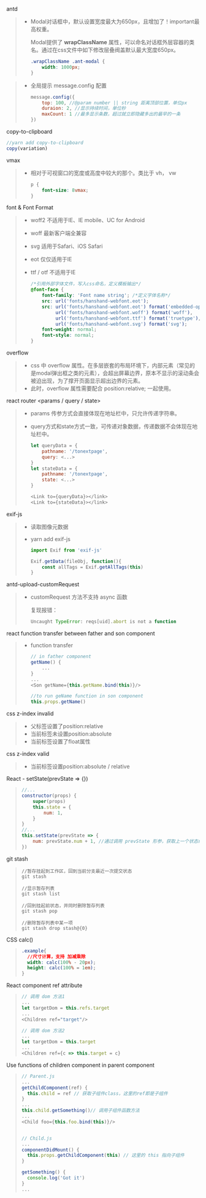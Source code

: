 antd

> * Modal对话框中，默认设置宽度最大为650px，且增加了！important最高权重。
>
>   Modal提供了 **wrapClassName** 属性，可以命名对话框外层容器的类名。通过在css文件中如下修改层叠阀盖默认最大宽度650px。
>
>   ```css
>   .wrapClassName .ant-modal {
>       width: 1000px;
>   }
>   ```

> * 全局提示 message.config 配置
>
>   ```javascript
>   message.config({
>       top: 100, //@param number || string 距离顶部位置，单位px
>       duraion: 2, //显示持续时间，单位秒
>       maxCount: 1 //最多显示条数，超过就立即隐藏多出的最早的一条
>   })
>   ```
>

copy-to-clipboard

```javascript
//yarn add copy-to-clipboard
copy(variation)
```

vmax

> * 相对于可视窗口的宽度或高度中较大的那个。类比于 vh， vw
>
>   ```css
>   p {
>       font-size: 8vmax;
>   }
>   ```

font & Font Format

> * woff2 不适用于IE、IE mobile、UC for Android
>
> * woff 最新客户端全兼容
>
> * svg 适用于Safari、iOS Safari
>
> * eot 仅仅适用于IE
>
> * ttf / otf 不适用于IE
>
>   ```css
>   /*引用外部字体文件，写入css命名，定义模板输出*/
>   @font-face {
>       font-family: 'Font name string'; /*定义字体名称*/
>       src: url('fonts/hanshand-webfont.eot');
>       src: url('fonts/hanshand-webfont.eot') format('embedded-opentype'),
>            url('fonts/hanshand-webfont.woff') format('woff'),
>            url('fonts/hanshand-webfont.ttf') format('truetype'),
>            url('fonts/hanshand-webfont.svg') format('svg');
>       font-weight: normal;
>       font-style: normal;
>   }
>   ```

overflow

> * css 中 overflow 属性。在多层嵌套的布局环境下，内部元素（常见的是modal弹出框之类的元素），会超出屏幕边界，原本不显示的滚动条会被迫出现，为了撑开页面显示超出边界的元素。
> * 此时，overflow 属性需要配合 position:relative; 一起使用。

react router <params / query / state>

> * params 传参方式会直接体现在地址栏中，只允许传递字符串。
>
> * query方式和state方式一致，可传递对象数据，传递数据不会体现在地址栏中。
>
>   ```js
>   let queryData = {
>       pathname: '/tonextpage',
>       query: <...>
>   }
>   let stateData = {
>       pathname: '/tonextpage',
>       state: <...>
>   }
>   
>   <Link to={queryData}></link>
>   <Link to={stateData}></link>
>   ```

exif-js

> * 读取图像元数据
>
> * yarn add exif-js
>
>   ```javascript
>   import Exif from 'exif-js'
>   
>   Exif.getData(fileObj, function(){
>       const allTags = Exif.getAllTags(this)
>   }
>   ```

antd-upload-customRequest

> * customRequest 方法不支持 async 函数
>
>   复现报错：
>
>   ```javascript
>   Uncaught TypeError: reqs[uid].abort is not a function
>   ```

react function transfer between father and son component

> * function transfer
>
>   ```javascript
>   // in father component
>   getName() {
>       ...
>   }
>   ...
>   <Son getName={this.getName.bind(this)}/>
>   
>   //to run geName function in son component
>   this.props.getName()
>   ```

css z-index   invalid

> * 父标签设置了position:relative
> * 当前标签未设置position:absolute
> * 当前标签设置了float属性

css z-index   valid

> * 当前标签设置position:absolute / relative

React - setState(prevState => {})

> ```javascript
> //...
> constructor(props) {
>     super(props)
>     this.state = {
>         num: 1,
>     }
> }
> //...
> this.setState(prevState => {
>     num: prevState.num + 1, //通过调用 prevState 形参，获取上一个状态组件中的 state 值
> })
> ```

git stash

> ```shell
> //暂存挂起到工作区，回到当前分支最近一次提交状态
> git stash
> 
> //显示暂存列表
> git stash list
> 
> //回到挂起前状态，并同时删除暂存列表
> git stash pop
> 
> //删除暂存列表中某一项
> git stash drop stash@{0}
> ```

CSS calc()

> ```css
> .example{
>   //尺寸计算，支持 加减乘除
>   width: calc(100% - 20px);
>   height: calc(100% = 1em);
> }
> ```

React component ref attribute

> ```javascript
> // 调用 dom 方法1
> ...
> let targetDom = this.refs.target
> ...
> <Children ref="target"/>
> 
> // 调用 dom 方法2
> ...
> let targetDom = this.target
> ...
> <Children ref={c => this.target = c}
> ```

Use functions of children component in parent component

> ```javascript
> // Parent.js
> ...
> getChildComponent(ref) {
>   this.child = ref // 获取子组件class，这里的ref即是子组件
> }
> ...
> this.child.getSomething()// 调用子组件函数方法
> ...
> <Child foo={this.foo.bind(this)}/>
> 
> 
> // Child.js
> ...
> componentDidMount() {
>   this.props.getChildComponent(this) // 这里的 this 指向子组件
> }
> 
> getSomething() {
>   console.log('Got it')
> }
> ...
> ```

